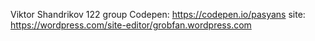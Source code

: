 Viktor Shandrikov 122 group
Codepen: https://codepen.io/pasyans
site: https://wordpress.com/site-editor/grobfan.wordpress.com

